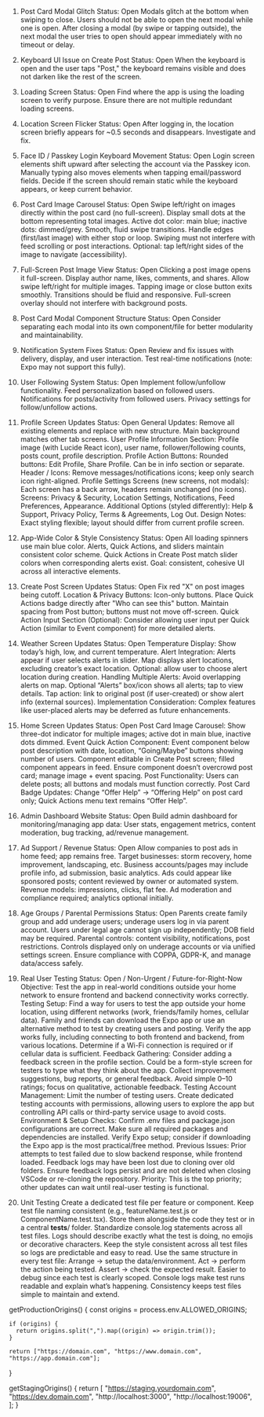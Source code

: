 1. Post Card Modal Glitch
   Status: Open
   Modals glitch at the bottom when swiping to close.
   Users should not be able to open the next modal while one is open.
   After closing a modal (by swipe or tapping outside), the next modal the user tries to open should appear immediately with no timeout or delay.

2. Keyboard UI Issue on Create Post
   Status: Open
   When the keyboard is open and the user taps "Post," the keyboard remains visible and does not darken like the rest of the screen.

3. Loading Screen
   Status: Open
   Find where the app is using the loading screen to verify purpose.
   Ensure there are not multiple redundant loading screens.

4. Location Screen Flicker
   Status: Open
   After logging in, the location screen briefly appears for ~0.5 seconds and disappears. Investigate and fix.

5. Face ID / Passkey Login Keyboard Movement
   Status: Open
   Login screen elements shift upward after selecting the account via the Passkey icon.
   Manually typing also moves elements when tapping email/password fields.
   Decide if the screen should remain static while the keyboard appears, or keep current behavior.

6. Post Card Image Carousel
   Status: Open
   Swipe left/right on images directly within the post card (no full-screen).
   Display small dots at the bottom representing total images.
   Active dot color: main blue; inactive dots: dimmed/grey.
   Smooth, fluid swipe transitions.
   Handle edges (first/last image) with either stop or loop.
   Swiping must not interfere with feed scrolling or post interactions.
   Optional: tap left/right sides of the image to navigate (accessibility).

7. Full-Screen Post Image View
   Status: Open
   Clicking a post image opens it full-screen.
   Display author name, likes, comments, and shares.
   Allow swipe left/right for multiple images.
   Tapping image or close button exits smoothly.
   Transitions should be fluid and responsive.
   Full-screen overlay should not interfere with background posts.

8. Post Card Modal Component Structure
   Status: Open
   Consider separating each modal into its own component/file for better modularity and maintainability.

9. Notification System Fixes
   Status: Open
   Review and fix issues with delivery, display, and user interaction.
   Test real-time notifications (note: Expo may not support this fully).

10. User Following System
    Status: Open
    Implement follow/unfollow functionality.
    Feed personalization based on followed users.
    Notifications for posts/activity from followed users.
    Privacy settings for follow/unfollow actions.

11. Profile Screen Updates
    Status: Open
    General Updates:
    Remove all existing elements and replace with new structure.
    Main background matches other tab screens.
    User Profile Information Section:
    Profile image (with Lucide React icon), user name, follower/following counts, posts count, profile description.
    Profile Action Buttons:
    Rounded buttons: Edit Profile, Share Profile. Can be in info section or separate.
    Header / Icons:
    Remove messages/notifications icons; keep only search icon right-aligned.
    Profile Settings Screens (new screens, not modals):
    Each screen has a back arrow, headers remain unchanged (no icons).
    Screens: Privacy & Security, Location Settings, Notifications, Feed Preferences, Appearance.
    Additional Options (styled differently): Help & Support, Privacy Policy, Terms & Agreements, Log Out.
    Design Notes: Exact styling flexible; layout should differ from current profile screen.

12. App-Wide Color & Style Consistency
    Status: Open
    All loading spinners use main blue color.
    Alerts, Quick Actions, and sliders maintain consistent color scheme.
    Quick Actions in Create Post match slider colors when corresponding alerts exist.
    Goal: consistent, cohesive UI across all interactive elements.

13. Create Post Screen Updates
    Status: Open
    Fix red "X" on post images being cutoff.
    Location & Privacy Buttons:
    Icon-only buttons.
    Place Quick Actions badge directly after "Who can see this" button.
    Maintain spacing from Post button; buttons must not move off-screen.
    Quick Action Input Section (Optional):
    Consider allowing user input per Quick Action (similar to Event component) for more detailed alerts.

14. Weather Screen Updates
    Status: Open
    Temperature Display:
    Show today’s high, low, and current temperature.
    Alert Integration:
    Alerts appear if user selects alerts in slider.
    Map displays alert locations, excluding creator’s exact location.
    Optional: allow user to choose alert location during creation.
    Handling Multiple Alerts:
    Avoid overlapping alerts on map.
    Optional “Alerts” box/icon shows all alerts; tap to view details.
    Tap action: link to original post (if user-created) or show alert info (external sources).
    Implementation Consideration:
    Complex features like user-placed alerts may be deferred as future enhancements.

15. Home Screen Updates
    Status: Open
    Post Card Image Carousel:
    Show three-dot indicator for multiple images; active dot in main blue, inactive dots dimmed.
    Event Quick Action Component:
    Event component below post description with date, location, “Going/Maybe” buttons showing number of users.
    Component editable in Create Post screen; filled component appears in feed.
    Ensure component doesn’t overcrowd post card; manage image + event spacing.
    Post Functionality:
    Users can delete posts; all buttons and modals must function correctly.
    Post Card Badge Updates:
    Change “Offer Help” → “Offering Help” on post card only; Quick Actions menu text remains “Offer Help”.

16. Admin Dashboard Website
    Status: Open
    Build admin dashboard for monitoring/managing app data:
    User stats, engagement metrics, content moderation, bug tracking, ad/revenue management.

17. Ad Support / Revenue
    Status: Open
    Allow companies to post ads in home feed; app remains free.
    Target businesses: storm recovery, home improvement, landscaping, etc.
    Business accounts/pages may include profile info, ad submission, basic analytics.
    Ads could appear like sponsored posts; content reviewed by owner or automated system.
    Revenue models: impressions, clicks, flat fee.
    Ad moderation and compliance required; analytics optional initially.

18. Age Groups / Parental Permissions
    Status: Open
    Parents create family group and add underage users; underage users log in via parent account.
    Users under legal age cannot sign up independently; DOB field may be required.
    Parental controls: content visibility, notifications, post restrictions.
    Controls displayed only on underage accounts or via unified settings screen.
    Ensure compliance with COPPA, GDPR-K, and manage data/access safely.

19. Real User Testing
    Status: Open / Non-Urgent / Future-for-Right-Now
    Objective: Test the app in real-world conditions outside your home network to ensure frontend and backend connectivity works correctly.
    Testing Setup:
    Find a way for users to test the app outside your home location, using different networks (work, friends/family homes, cellular data).
    Family and friends can download the Expo app or use an alternative method to test by creating users and posting.
    Verify the app works fully, including connecting to both frontend and backend, from various locations.
    Determine if a Wi-Fi connection is required or if cellular data is sufficient.
    Feedback Gathering:
    Consider adding a feedback screen in the profile section.
    Could be a form-style screen for testers to type what they think about the app.
    Collect improvement suggestions, bug reports, or general feedback.
    Avoid simple 0–10 ratings; focus on qualitative, actionable feedback.
    Testing Account Management:
    Limit the number of testing users.
    Create dedicated testing accounts with permissions, allowing users to explore the app but controlling API calls or third-party service usage to avoid costs.
    Environment & Setup Checks:
    Confirm .env files and package.json configurations are correct.
    Make sure all required packages and dependencies are installed.
    Verify Expo setup; consider if downloading the Expo app is the most practical/free method.
    Previous Issues:
    Prior attempts to test failed due to slow backend response, while frontend loaded.
    Feedback logs may have been lost due to cloning over old folders.
    Ensure feedback logs persist and are not deleted when closing VSCode or re-cloning the repository.
    Priority:
    This is the top priority; other updates can wait until real-user testing is functional.

20. Unit Testing
    Create a dedicated test file per feature or component.
    Keep test file naming consistent (e.g., featureName.test.js or ComponentName.test.tsx).
    Store them alongside the code they test or in a central **tests**/ folder.
    Standardize console.log statements across all test files.
    Logs should describe exactly what the test is doing, no emojis or decorative characters.
    Keep the style consistent across all test files so logs are predictable and easy to read.
    Use the same structure in every test file:
    Arrange → setup the data/environment.
    Act → perform the action being tested.
    Assert → check the expected result.
    Easier to debug since each test is clearly scoped.
    Console logs make test runs readable and explain what’s happening.
    Consistency keeps test files simple to maintain and extend.



  getProductionOrigins() {
    const origins = process.env.ALLOWED_ORIGINS;

    if (origins) {
      return origins.split(",").map((origin) => origin.trim());
    }

    return ["https://domain.com", "https://www.domain.com", "https://app.domain.com"];
  }

  getStagingOrigins() {
    return [
      "https://staging.yourdomain.com",
      "https://dev.domain.com",
      "http://localhost:3000",
      "http://localhost:19006",
    ];
  }
